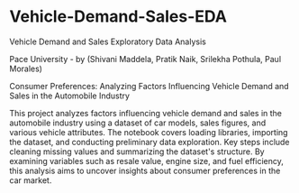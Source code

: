 # Vehicle-Demand-Sales-EDA
Vehicle Demand and Sales Exploratory Data Analysis

Pace University - by (Shivani Maddela, Pratik Naik, Srilekha Pothula, Paul Morales)

Consumer Preferences: 
Analyzing Factors Influencing Vehicle Demand and Sales in the Automobile Industry

This project analyzes factors influencing vehicle demand and sales in the automobile industry using a dataset of car models, sales figures, and various vehicle attributes. The notebook covers loading libraries, importing the dataset, and conducting preliminary data exploration. Key steps include cleaning missing values and summarizing the dataset's structure. By examining variables such as resale value, engine size, and fuel efficiency, this analysis aims to uncover insights about consumer preferences in the car market.
